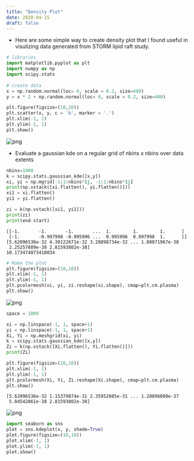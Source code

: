 ```yaml
---
title: "Density Plot"
date: 2020-04-15
draft: false
---
```


* Here are some simple way to create density plot that I found useful in visulizing data generated from STORM lipid raft study. 

```python
# libraries
import matplotlib.pyplot as plt
import numpy as np
import scipy.stats
 
# create data
x = np.random.normal(loc= 0, scale = 0.2, size=400)
y = x * 2 + np.random.normal(loc= 0, scale = 0.2, size=400)

plt.figure(figsize=(10,10))
plt.scatter(x, y, c = 'b', marker = '.')
plt.xlim(-1, 1)
plt.ylim(-1, 1)
plt.show()

```
![png](/posts/densityplot/output_0_0.png)

- Evaluate a gaussian kde on a regular grid of nbins x nbins over data extents

```python
nbins=1000
k = scipy.stats.gaussian_kde([x,y])
xi, yi = np.mgrid[-1:1:nbins*1j, -1:1:nbins*1j]
print(np.vstack([xi.flatten(), yi.flatten()]))
xi1 = xi.flatten()
yi1 = yi.flatten()

zi = k(np.vstack([xi1, yi1]))
print(zi)
print(end-start)
```

    [[-1.       -1.       -1.       ...  1.        1.        1.      ]
     [-1.       -0.997998 -0.995996 ...  0.995996  0.997998  1.      ]]
    [5.62096536e-32 4.30122671e-32 3.28898734e-32 ... 1.80071967e-38
     2.25257889e-38 2.81593802e-38]
    10.173474073410034



```python
# Make the plot
plt.figure(figsize=(10,10))
plt.xlim(-1, 1)
plt.ylim(-1, 1)
plt.pcolormesh(xi, yi, zi.reshape(xi.shape), cmap=plt.cm.plasma)
plt.show()

```

![png](/posts/densityplot/output_3_0.png)

```python
space = 1000

xi = np.linspace(-1, 1, space+1)
yi = np.linspace(-1, 1, space+1)
Xi, Yi = np.meshgrid(xi, yi)
k = scipy.stats.gaussian_kde([x,y])
Zi = k(np.vstack([Xi.flatten(), Yi.flatten()]))
print(Zi)

plt.figure(figsize=(10,10))
plt.xlim(-1, 1)
plt.ylim(-1, 1)
plt.pcolormesh(Xi, Yi, Zi.reshape(Xi.shape), cmap=plt.cm.plasma)
plt.show()

```
    [5.62096536e-32 1.15379874e-31 2.35952085e-31 ... 1.20896089e-37
     5.84542861e-38 2.81593802e-38]
![png](/posts/densityplot/output_4_1.png)
```python
import seaborn as sns
plot = sns.kdeplot(x, y, shade=True)
plot.figure(figsize=(10,10))
plot.xlim(-1, 1)
plot.ylim(-1, 1)
plot.show()
```
